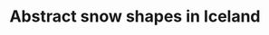 ---
layout: instagram
title:  "Abstract snow shapes in Iceland"
media:
  - url: "instagram/394556197_885423546258978_8074487890539077508_n_17944819121685320.jpg"
    alt: ""
type: "post"
seo:
  hidden: true
location: Iceland
postdate: 2023-06-22
---